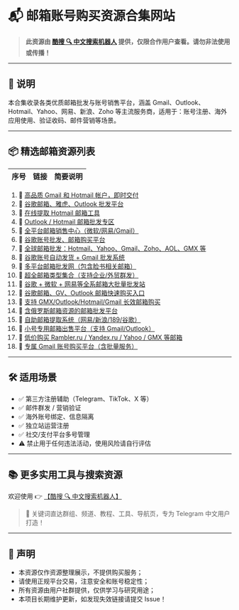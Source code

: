 # 📬 邮箱账号购买资源合集网站

> **此资源由 [酷搜 🔍 中文搜索机器人](https://t.me/qootcool_Bot) 提供，仅限合作用户查看。请勿非法使用或传播！**

---

## 📌 说明

本合集收录各类优质邮箱批发与账号销售平台，涵盖 Gmail、Outlook、Hotmail、Yahoo、网易、新浪、Zoho 等主流服务商，适用于：账号注册、海外应用使用、验证收码、邮件营销等场景。

---

## 📦 精选邮箱资源列表

| 序号 | 链接 | 简要说明 |
|------|------|----------|

1. 🔗 [高品质 Gmail 和 Hotmail 帐户，即时交付](https://qoot.cool/CPBrKV)  
2. 🔗 [谷歌邮箱、雅虎、Outlook 批发平台](https://qoot.cool/8gsVsQ)  
3. 🔗 [在线提取 Hotmail 邮箱工具](https://qoot.cool/Efo3IO)  
4. 🔗 [Outlook / Hotmail 邮箱批发专区](https://qoot.cool/7lWSuH)  
5. 🔗 [全平台邮箱销售中心（微软/网易/Gmail）](https://qoot.cool/IHQYfc)  
6. 🔗 [谷歌账号批发、邮箱购买平台](https://qoot.cool/oS5NS3)  
7. 🔗 [全球邮箱批发：Hotmail、Yahoo、Gmail、Zoho、AOL、GMX 等](https://qoot.cool/6W9NtO)  
8. 🔗 [谷歌账号自动发货 + Gmail 批发系统](https://qoot.cool/Jm1RX4)  
9. 🔗 [多平台邮箱批发网（包含脸书相关邮箱）](https://qoot.cool/XWoGCx)  
10. 🔗 [超全邮箱类型集合（支持企业/外贸群发）](https://qoot.cool/SyR9xG)  
11. 🔗 [谷歌 + 微软 + 网易等全系邮箱大批量批发站](https://qoot.cool/WhD7fW)  
12. 🔗 [谷歌邮箱、GV、Outlook 邮箱快速购买入口](https://qoot.cool/ZlQLZi)  
13. 🔗 [支持 GMX/Outlook/Hotmail/Gmail 长效邮箱购买](https://qoot.cool/IKhsI0)  
14. 🔗 [含俄罗斯邮箱资源的邮箱批发平台](https://qoot.cool/Yrd44E)  
15. 🔗 [自助邮箱提取系统（网易/新浪/189/谷歌）](https://qoot.cool/22RfZF)  
16. 🔗 [小号专用邮箱出售平台（支持 Gmail/Outlook）](https://qoot.cool/qRevGd)  
17. 🔗 [低价购买 Rambler.ru / Yandex.ru / Yahoo / GMX 等邮箱](https://qoot.cool/UPmx56)  
18. 🔗 [专属 Gmail 账号购买平台（含批量服务）](https://qoot.cool/52HaE4)

---

## 🛠️ 适用场景

- ✅ 第三方注册辅助（Telegram、TikTok、X 等）
- ✅ 邮件群发 / 营销验证
- ✅ 海外账号绑定、信息隔离
- ✅ 独立站运营注册
- ✅ 社交/支付平台多号管理
- ⚠️ 禁止用于任何违法活动，使用风险请自行评估

---

## 📚 更多实用工具与搜索资源

欢迎使用 👉 [【酷搜 🔍 中文搜索机器人】](https://t.me/qootcool_Bot)

> 🔎 关键词直达群组、频道、教程、工具、导航页，专为 Telegram 中文用户打造！

---

## 📌 声明

- 本资源仅作资源整理展示，不提供购买服务；
- 请使用正规平台交易，注意安全和账号稳定性；
- 所有资源由用户社群提供，仅供学习与研究用途；
- 本项目长期维护更新，如发现失效链接请提交 Issue！
